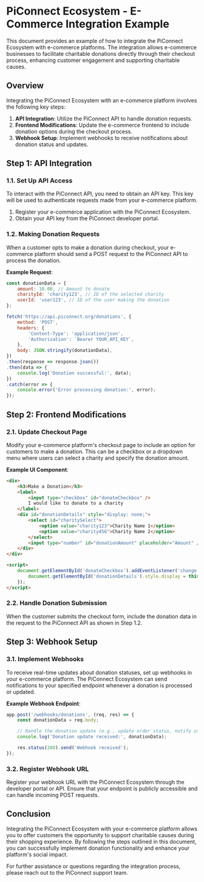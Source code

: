 # PiConnect Ecosystem - E-Commerce Integration Example

This document provides an example of how to integrate the PiConnect Ecosystem with e-commerce platforms. The integration allows e-commerce businesses to facilitate charitable donations directly through their checkout process, enhancing customer engagement and supporting charitable causes.

## Overview

Integrating the PiConnect Ecosystem with an e-commerce platform involves the following key steps:

1. **API Integration**: Utilize the PiConnect API to handle donation requests.
2. **Frontend Modifications**: Update the e-commerce frontend to include donation options during the checkout process.
3. **Webhook Setup**: Implement webhooks to receive notifications about donation status and updates.

## Step 1: API Integration

### 1.1. Set Up API Access

To interact with the PiConnect API, you need to obtain an API key. This key will be used to authenticate requests made from your e-commerce platform.

1. Register your e-commerce application with the PiConnect Ecosystem.
2. Obtain your API key from the PiConnect developer portal.

### 1.2. Making Donation Requests

When a customer opts to make a donation during checkout, your e-commerce platform should send a POST request to the PiConnect API to process the donation.

**Example Request**:

```javascript
const donationData = {
    amount: 10.00, // Amount to donate
    charityId: 'charity123', // ID of the selected charity
    userId: 'user123', // ID of the user making the donation
};

fetch('https://api.piconnect.org/donations', {
    method: 'POST',
    headers: {
        'Content-Type': 'application/json',
        'Authorization': `Bearer YOUR_API_KEY`,
    },
    body: JSON.stringify(donationData),
})
.then(response => response.json())
.then(data => {
    console.log('Donation successful:', data);
})
.catch(error => {
    console.error('Error processing donation:', error);
});
```

## Step 2: Frontend Modifications

### 2.1. Update Checkout Page

Modify your e-commerce platform's checkout page to include an option for customers to make a donation. This can be a checkbox or a dropdown menu where users can select a charity and specify the donation amount.

**Example UI Component**:

```html
<div>
    <h3>Make a Donation</h3>
    <label>
        <input type="checkbox" id="donateCheckbox" />
        I would like to donate to a charity
    </label>
    <div id="donationDetails" style="display: none;">
        <select id="charitySelect">
            <option value="charity123">Charity Name 1</option>
            <option value="charity456">Charity Name 2</option>
        </select>
        <input type="number" id="donationAmount" placeholder="Amount" />
    </div>
</div>

<script>
    document.getElementById('donateCheckbox').addEventListener('change', function() {
        document.getElementById('donationDetails').style.display = this.checked ? 'block' : 'none';
    });
</script>
```

### 2.2. Handle Donation Submission

When the customer submits the checkout form, include the donation data in the request to the PiConnect API as shown in Step 1.2.

## Step 3: Webhook Setup

### 3.1. Implement Webhooks

To receive real-time updates about donation statuses, set up webhooks in your e-commerce platform. The PiConnect Ecosystem can send notifications to your specified endpoint whenever a donation is processed or updated.

**Example Webhook Endpoint**:

```javascript
app.post('/webhooks/donations', (req, res) => {
    const donationData = req.body;

    // Handle the donation update (e.g., update order status, notify user)
    console.log('Donation update received:', donationData);

    res.status(200).send('Webhook received');
});
```

### 3.2. Register Webhook URL

Register your webhook URL with the PiConnect Ecosystem through the developer portal or API. Ensure that your endpoint is publicly accessible and can handle incoming POST requests.

## Conclusion

Integrating the PiConnect Ecosystem with your e-commerce platform allows you to offer customers the opportunity to support charitable causes during their shopping experience. By following the steps outlined in this document, you can successfully implement donation functionality and enhance your platform's social impact.

For further assistance or questions regarding the integration process, please reach out to the PiConnect support team.
